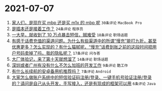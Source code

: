 # 2021-07-07

1. [家人们，是现在买 mbp 还是买 m1x 的 mbp 呢](https://www.v2ex.com/t/787997) `30条评论` `MacBook Pro`
1. [是插本还是接着工作？](https://www.v2ex.com/t/788002) `24条评论` `程序员`
1. [一大早，就收到了 10 万点暴击短信，贼难受](https://www.v2ex.com/t/788000) `18条评论` `职场话题`
1. [有感于话费充值的渠道问题。为什么有些渠道中的所谓“慢充”能打九折，甚至优惠更多？怎么实现的？有什么猫腻呢，“慢充”话费到账之前的这段时间把用户号码卖掉了吗，我的隐私呢？](https://www.v2ex.com/t/788003) `17条评论` `问与答`
1. [大厂体验记，来了第十天就想溜了](https://www.v2ex.com/t/788005) `14条评论` `职场话题`
1. [深圳或者广州有没有什么不怎么加班的开发工作](https://www.v2ex.com/t/787993) `9条评论` `酷工作`
1. [有什么长续航的安卓备用机推荐吗？](https://www.v2ex.com/t/787992) `7条评论` `Android`
1. [大家怎么做账户系统中的短信验证码注册/登录、一键手机号验证注册/登录的？请问是自己从头开发，手写接入，还是有现成的框架可以用](https://www.v2ex.com/t/787989) `6条评论` `Java`
